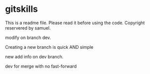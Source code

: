 # gitskills

This is a readme file. Please read it before using the code.
Copyright reservered by samuel.

modify on branch dev.

Creating a new branch is quick AND simple

new add info on dev branch.

dev for merge with no fast-forward
